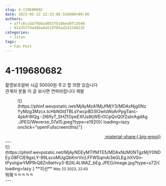 ```yaml
---
slug: 4-119680682
date: 2023-05-22 22:33:08.536000+09:00
authors:
  - a7fc6ccbb79b8ad053fb166ed0f13b40
  - 01435f74a49ba8a519705ad242348232
categories:
  - Jisun
tags:
  - Fan Post
---
```


# 4-119680682

<div class="post-container" markdown="1">
<div class="content-container md-sidebar__scrollwrap" markdown="1">

촬영보조알바 시급 50000원 주고 할 의항 있습니다<br>관계자 분들 이 글 보시면 연락바랍니다 제발 
<figure markdown="1">
![](https://phinf.wevpstatic.net/MjAyMzA1MjJfMjY3/MDAxNjg0NzYyMzg3Mzcx.tcHbN0ldTBLsYwcp8D3lOwlsWoArPpgTanc-4pbfrWQg.-2I6lfyT_SHZfOpeEXfJs8tjWErOCpQvQ0f2sbrAgdAg.JPEG/Weverse_07a15.jpeg?type=e1920){ loading=lazy onclick="openFullscreen(this)"}
</figure>


</div>
</div>

<div style="text-align: right;" markdown="1">
<a href="https://weverse.io/fromis9/fanpost/4-119680682" style="text-align: right;">:material-share:{.big-emoji}</a>
</div>
---

<div class="comments-container md-sidebar__scrollwrap" markdown="1">
<div class="comment" markdown="1">
<div class='id-container' markdown="1">
![](https://phinf.wevpstatic.net/MjAyNDEyMTlfMTE5/MDAxNzM0NTgzMjY0NDEy.08FClE9gxLY-99LscoMUgQbKnrVicLFFWSqmAi3eGLEg.hXV0n-tPyoIqjwYMPRrQ8Zn9aHvy3-B2llL4LWAZ_bEg.JPEG/image.jpg?type=s72){ loading=lazy }
**<span class="artist">지선</span>** <small>May 22 2023, 22:43</small><br>
</div>
<div class='comment-body' markdown="1">
뭐랰ㅋㅋㅋㅋㅋ
</div>
</div>
</div>
---
